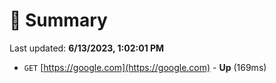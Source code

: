 # 📖 Summary
Last updated: **6/13/2023, 1:02:01 PM**

- `GET` [https://google.com](https://google.com) - **Up** (169ms)
